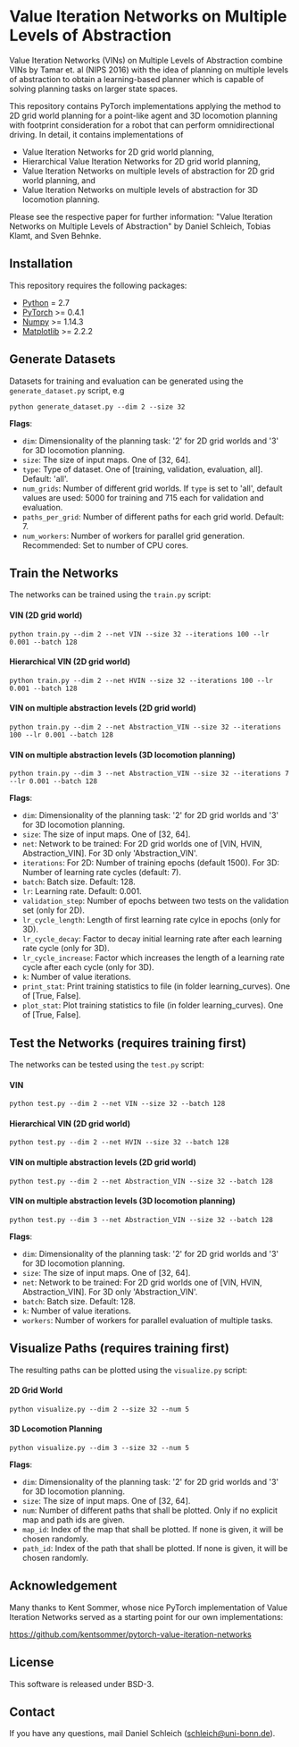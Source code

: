 # Value Iteration Networks on Multiple Levels of Abstraction

Value Iteration Networks (VINs) on Multiple Levels of Abstraction combine VINs by Tamar et. al (NIPS 2016) with the idea of planning on multiple levels of abstraction to obtain a learning-based planner which is capable of solving planning tasks on larger state spaces.

This repository contains PyTorch implementations applying the method to 2D grid world planning for a point-like agent and 3D locomotion planning with footprint consideration for a robot that can perform omnidirectional driving.
In detail, it contains implementations of
- Value Iteration Networks for 2D grid world planning,
- Hierarchical Value Iteration Networks for 2D grid world planning,
- Value Iteration Networks on multiple levels of abstraction for 2D grid world planning, and
- Value Iteration Networks on multiple levels of abstraction for 3D locomotion planning.


Please see the respective paper for further information:
"Value Iteration Networks on Multiple Levels of Abstraction" by Daniel Schleich, Tobias Klamt, and Sven Behnke.


## Installation
This repository requires the following packages:
- [Python](https://www.python.org/) = 2.7
- [PyTorch](http://pytorch.org/) >= 0.4.1
- [Numpy](https://pypi.python.org/pypi/numpy) >= 1.14.3
- [Matplotlib](https://matplotlib.org/users/installing.html) >= 2.2.2


## Generate Datasets
Datasets for training and evaluation can be generated using the ```generate_dataset.py``` script, e.g
```
python generate_dataset.py --dim 2 --size 32
```
**Flags**: 
- `dim`: Dimensionality of the planning task: '2' for 2D grid worlds and '3' for 3D locomotion planning.
- `size`: The size of input maps. One of [32, 64].
- `type`: Type of dataset. One of [training, validation, evaluation, all]. Default: 'all'.
- `num_grids`: Number of different grid worlds. If `type` is set to 'all', default values are used: 5000 for training and 715 each for validation and evaluation.
- `paths_per_grid`: Number of different paths for each grid world. Default: 7.
- `num_workers`: Number of workers for parallel grid generation. Recommended: Set to number of CPU cores.

## Train the Networks
The networks can be trained using the `train.py` script:
#### VIN (2D grid world)
```
python train.py --dim 2 --net VIN --size 32 --iterations 100 --lr 0.001 --batch 128
```

#### Hierarchical VIN  (2D grid world)
```
python train.py --dim 2 --net HVIN --size 32 --iterations 100 --lr 0.001 --batch 128
```

#### VIN on multiple abstraction levels (2D grid world)
```
python train.py --dim 2 --net Abstraction_VIN --size 32 --iterations 100 --lr 0.001 --batch 128
```

#### VIN on multiple abstraction levels (3D locomotion planning)
```
python train.py --dim 3 --net Abstraction_VIN --size 32 --iterations 7 --lr 0.001 --batch 128
```

**Flags**: 
- `dim`: Dimensionality of the planning task: '2' for 2D grid worlds and '3' for 3D locomotion planning.
- `size`: The size of input maps. One of [32, 64].
- `net`: Network to be trained: For 2D grid worlds one of [VIN, HVIN, Abstraction_VIN]. For 3D only 'Abstraction_VIN'.
- `iterations`: For 2D: Number of training epochs (default 1500). For 3D: Number of learning rate cycles (default: 7).
- `batch`: Batch size. Default: 128.
- `lr`: Learning rate. Default: 0.001.
- `validation_step`: Number of epochs between two tests on the validation set (only for 2D).
- `lr_cycle_length`:  Length of first learning rate cylce in epochs (only for 3D).
- `lr_cycle_decay`:  Factor to decay initial learning rate after each learning rate cycle (only for 3D).
- `lr_cycle_increase`:  Factor which increases the length of a learning rate cycle after each cycle (only for 3D).
- `k`: Number of value iterations.
- `print_stat`: Print training statistics to file (in folder learning_curves). One of [True, False].
- `plot_stat`: Plot training statistics to file (in folder learning_curves). One of [True, False].


## Test the Networks (requires training first)
The networks can be tested using the `test.py` script:
#### VIN
```
python test.py --dim 2 --net VIN --size 32 --batch 128
```

#### Hierarchical VIN  (2D grid world)
```
python test.py --dim 2 --net HVIN --size 32 --batch 128
```

#### VIN on multiple abstraction levels (2D grid world)
```
python test.py --dim 2 --net Abstraction_VIN --size 32 --batch 128
```

#### VIN on multiple abstraction levels (3D locomotion planning)
```
python test.py --dim 3 --net Abstraction_VIN --size 32 --batch 128
```

**Flags**: 
- `dim`: Dimensionality of the planning task: '2' for 2D grid worlds and '3' for 3D locomotion planning.
- `size`: The size of input maps. One of [32, 64].
- `net`: Network to be trained: For 2D grid worlds one of [VIN, HVIN, Abstraction_VIN]. For 3D only 'Abstraction_VIN'.
- `batch`: Batch size. Default: 128.
- `k`: Number of value iterations.
- `workers`: Number of workers for parallel evaluation of multiple tasks.


## Visualize Paths (requires training first)
The resulting paths can be plotted using the `visualize.py` script:

#### 2D Grid World
```
python visualize.py --dim 2 --size 32 --num 5
```

#### 3D Locomotion Planning
```
python visualize.py --dim 3 --size 32 --num 5
```

**Flags**: 
- `dim`: Dimensionality of the planning task: '2' for 2D grid worlds and '3' for 3D locomotion planning.
- `size`: The size of input maps. One of [32, 64].
- `num`: Number of different paths that shall be plotted. Only if no explicit map and path ids are given.
- `map_id`: Index of the map that shall be plotted. If none is given, it will be chosen randomly.
- `path_id`: Index of the path that shall be plotted. If none is given, it will be chosen randomly.


## Acknowledgement
Many thanks to Kent Sommer, whose nice PyTorch implementation of Value Iteration Networks served as a starting point for our own implementations:

https://github.com/kentsommer/pytorch-value-iteration-networks


## License
This software is released under BSD-3.


## Contact
If you have any questions, mail Daniel Schleich (schleich@uni-bonn.de).
